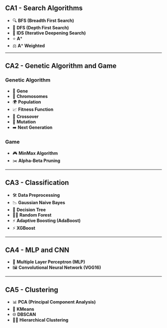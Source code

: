 ## CA1 - Search Algorithms
- 🔍 **BFS (Breadth First Search)**
- 🌲 **DFS (Depth First Search)**
- 🔄 **IDS (Iterative Deepening Search)**
- ⭐️ **A*** 
- ⚖️ **A*** **Weighted**
---
## CA2 - Genetic Algorithm and Game
### Genetic Algorithm
- 🧬 **Gene**
- 🧬 **Chromosomes**
- 🌍 **Population**
- 📈 **Fitness Function**
- 🔀 **Crossover**
- 🔄 **Mutation**
- ➡️ **Next Generation**
### Game
- 🎮 **MinMax Algorithm**
- ✂️ **Alpha-Beta Pruning**
---
## CA3 - Classification
- 🛠️ **Data Preprocessing**
- 📉 **Gaussian Naive Bayes**
- 🌳 **Decision Tree**
- 🌲🌳 **Random Forest**
- ⚡️ **Adaptive Boosting (AdaBoost)**
- ⚡️ **XGBoost**
---
## CA4 - MLP and CNN
- 🧠 **Multiple Layer Perceptron (MLP)**
- 🖼️ **Convolutional Neural Network (VGG16)**
---
## CA5 - Clustering

- 📊 **PCA (Principal Component Analysis)**
- 🔵 **KMeans**
- 🌐 **DBSCAN**
- 🌳🌲 **Hierarchical Clustering**
